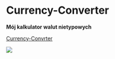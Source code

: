 # Currency-Converter

**Mój kalkulator walut nietypowych**

[Currency-Convrter](https://github.com/KamilaPyrda/Currency-Convrter.git)

![](https://github.com/KamilaPyrda/Currency-Convrter/blob/main/images/icon.png?raw=true)
